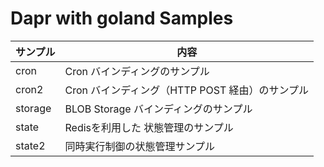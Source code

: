 # Dapr with goland Samples

| サンプル| 内容 | 
|--|--| 
| cron   | Cron バインディングのサンプル |
| cron2   | Cron バインディング（HTTP POST 経由）のサンプル |
| storage | BLOB Storage バインディングのサンプル | 
| state   | Redisを利用した 状態管理のサンプル |
| state2  | 同時実行制御の状態管理サンプル |